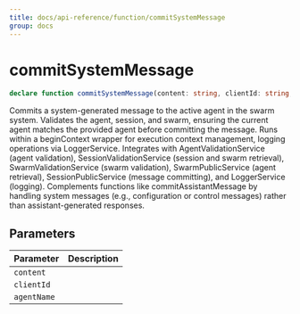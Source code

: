 ```yaml
---
title: docs/api-reference/function/commitSystemMessage
group: docs
---
```


# commitSystemMessage

```ts
declare function commitSystemMessage(content: string, clientId: string, agentName: string): Promise<void>;
```

Commits a system-generated message to the active agent in the swarm system.
Validates the agent, session, and swarm, ensuring the current agent matches the provided agent before committing the message.
Runs within a beginContext wrapper for execution context management, logging operations via LoggerService.
Integrates with AgentValidationService (agent validation), SessionValidationService (session and swarm retrieval),
SwarmValidationService (swarm validation), SwarmPublicService (agent retrieval), SessionPublicService (message committing),
and LoggerService (logging). Complements functions like commitAssistantMessage by handling system messages (e.g., configuration or control messages)
rather than assistant-generated responses.

## Parameters

| Parameter | Description |
|-----------|-------------|
| `content` | |
| `clientId` | |
| `agentName` | |
